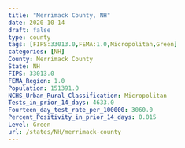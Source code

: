 ```yaml
---
title: "Merrimack County, NH"
date: 2020-10-14
draft: false
type: county
tags: [FIPS:33013.0,FEMA:1.0,Micropolitan,Green]
categories: [NH]
County: Merrimack County
State: NH
FIPS: 33013.0
FEMA_Region: 1.0
Population: 151391.0
NCHS_Urban_Rural_Classification: Micropolitan
Tests_in_prior_14_days: 4633.0
Fourteen_day_test_rate_per_100000: 3060.0
Percent_Positivity_in_prior_14_days: 0.015
Level: Green
url: /states/NH/merrimack-county
---
```



